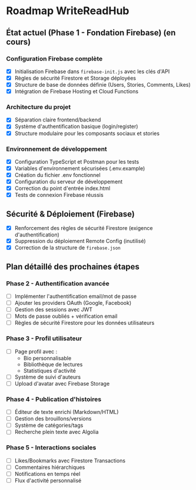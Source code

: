 # Roadmap WriteReadHub

## État actuel (Phase 1 - Fondation Firebase) (en cours)

### Configuration Firebase complète

- [x] Initialisation Firebase dans `firebase-init.js` avec les clés d'API
- [x] Règles de sécurité Firestore et Storage déployées
- [x] Structure de base de données définie (Users, Stories, Comments, Likes)
- [x] Intégration de Firebase Hosting et Cloud Functions

### Architecture du projet

- [x] Séparation claire frontend/backend
- [x] Système d'authentification basique (login/register)
- [x] Structure modulaire pour les composants sociaux et stories

### Environnement de développement

- [x] Configuration TypeScript et Postman pour les tests
- [x] Variables d'environnement sécurisées (.env.example)
- [x] Création du fichier .env fonctionnel
- [x] Configuration du serveur de développement
- [x] Correction du point d'entrée index.html
- [x] Tests de connexion Firebase réussis

## Sécurité & Déploiement (Firebase)

- [x] Renforcement des règles de sécurité Firestore (exigence d'authentification)
- [x] Suppression du déploiement Remote Config (inutilisé)
- [x] Correction de la structure de `firebase.json`

## Plan détaillé des prochaines étapes

### Phase 2 - Authentification avancée

- [ ] Implémenter l'authentification email/mot de passe
- [ ] Ajouter les providers OAuth (Google, Facebook)
- [ ] Gestion des sessions avec JWT
- [ ] Mots de passe oubliés + vérification email
- [ ] Règles de sécurité Firestore pour les données utilisateurs

### Phase 3 - Profil utilisateur

- [ ] Page profil avec :
  - Bio personnalisable
  - Bibliothèque de lectures
  - Statistiques d'activité
- [ ] Système de suivi d'auteurs
- [ ] Upload d'avatar avec Firebase Storage

### Phase 4 - Publication d'histoires

- [ ] Éditeur de texte enrichi (Markdown/HTML)
- [ ] Gestion des brouillons/versions
- [ ] Système de catégories/tags
- [ ] Recherche plein texte avec Algolia

### Phase 5 - Interactions sociales

- [ ] Likes/Bookmarks avec Firestore Transactions
- [ ] Commentaires hiérarchiques
- [ ] Notifications en temps réel
- [ ] Flux d'activité personnalisé
